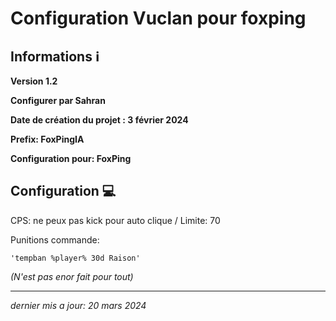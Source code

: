 # Configuration Vuclan pour foxping


## Informations ℹ️

**Version 1.2**

**Configurer par Sahran**

**Date de création du projet : 3 février 2024**

**Prefix: FoxPingIA**


**Configuration pour: FoxPing**


## Configuration 💻
CPS: ne peux pas kick pour auto clique / Limite: 70

Punitions commande:    

    'tempban %player% 30d Raison'
                  
_(N'est pas enor fait pour tout)_
______

_dernier mis a jour: 20 mars 2024_
